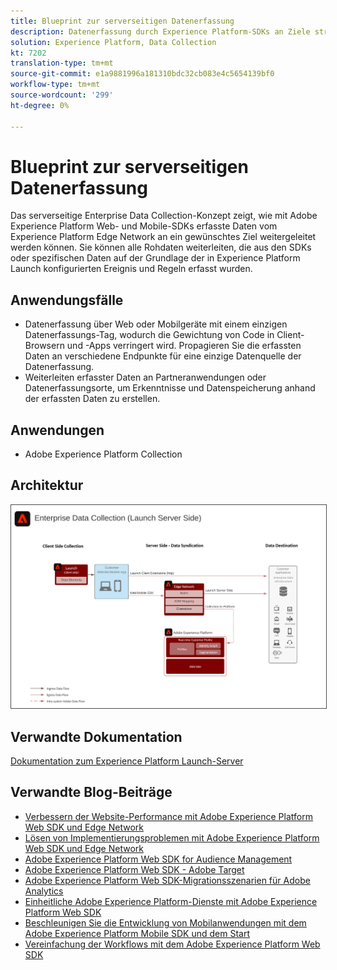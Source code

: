 ```yaml
---
title: Blueprint zur serverseitigen Datenerfassung
description: Datenerfassung durch Experience Platform-SDKs an Ziele streamen
solution: Experience Platform, Data Collection
kt: 7202
translation-type: tm+mt
source-git-commit: e1a9881996a181310bdc32cb083e4c5654139bf0
workflow-type: tm+mt
source-wordcount: '299'
ht-degree: 0%

---
```



# Blueprint zur serverseitigen Datenerfassung

Das serverseitige Enterprise Data Collection-Konzept zeigt, wie mit Adobe Experience Platform Web- und Mobile-SDKs erfasste Daten vom Experience Platform Edge Network an ein gewünschtes Ziel weitergeleitet werden können. Sie können alle Rohdaten weiterleiten, die aus den SDKs oder spezifischen Daten auf der Grundlage der in Experience Platform Launch konfigurierten Ereignis und Regeln erfasst wurden.

## Anwendungsfälle

* Datenerfassung über Web oder Mobilgeräte mit einem einzigen Datenerfassungs-Tag, wodurch die Gewichtung von Code in Client-Browsern und -Apps verringert wird. Propagieren Sie die erfassten Daten an verschiedene Endpunkte für eine einzige Datenquelle der Datenerfassung.
* Weiterleiten erfasster Daten an Partneranwendungen oder Datenerfassungsorte, um Erkenntnisse und Datenspeicherung anhand der erfassten Daten zu erstellen.

## Anwendungen

* Adobe Experience Platform Collection

## Architektur

<img src="assets/entcollect.svg" alt="Referenzarchitektur für die Sammlung von Unternehmensdaten" style="border:1px solid #4a4a4a" />

## Verwandte Dokumentation

[Dokumentation zum Experience Platform Launch-Server](https://experienceleague.adobe.com/docs/launch/using/server-side-info/server-side-overview.html?lang=en#server-side-info)

## Verwandte Blog-Beiträge

* [Verbessern der Website-Performance mit Adobe Experience Platform Web SDK und Edge Network](https://medium.com/adobetech/boosting-website-performance-with-adobe-experience-platform-web-sdk-and-edge-network-329fcf70fdf9)
* [Lösen von Implementierungsproblemen mit Adobe Experience Platform Web SDK und Edge Network](https://medium.com/adobetech/solving-implementation-pain-points-with-adobe-experience-platform-web-sdk-and-edge-network-880b635e6819)
* [Adobe Experience Platform Web SDK for Audience Management](https://medium.com/adobetech/adobe-experience-platform-web-sdk-for-audience-management-751fa6d063bc)
* [Adobe Experience Platform Web SDK - Adobe Target](https://medium.com/adobetech/adobe-experience-platform-web-sdk-adobe-target-9b9f621d271)
* [Adobe Experience Platform Web SDK-Migrationsszenarien für Adobe Analytics](https://medium.com/adobetech/adobe-experience-platform-web-sdk-migration-scenarios-for-adobe-analytics-91c255ec82b0)
* [Einheitliche Adobe Experience Platform-Dienste mit Adobe Experience Platform Web SDK](https://medium.com/adobetech/unify-your-adobe-experience-platform-services-with-adobe-experience-platform-web-sdk-75cf6851a9fc)
* [Beschleunigen Sie die Entwicklung von Mobilanwendungen mit dem Adobe Experience Platform Mobile SDK und dem Start](https://medium.com/adobetech/accelerate-your-mobile-application-development-with-adobe-experience-platform-mobile-sdk-and-launch-ed023536d611)
* [Vereinfachung der Workflows mit dem Adobe Experience Platform Web SDK](https://medium.com/adobetech/simplifying-customer-workflows-with-adobe-experience-platform-web-sdk-4e54fe134f4a)
